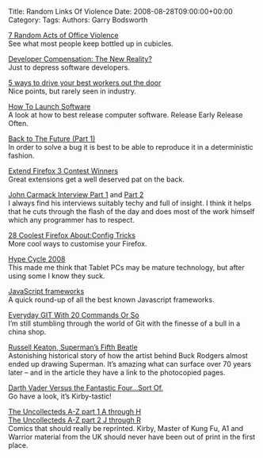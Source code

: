 Title: Random Links Of Violence
Date: 2008-08-28T09:00:00+00:00
Category: 
Tags: 
Authors: Garry Bodsworth

[7 Random Acts of Office Violence][1]  
See what most people keep bottled up in cubicles.

[Developer Compensation: The New Reality?][2]  
Just to depress software developers.

[5 ways to drive your best workers out the door][3]  
Nice points, but rarely seen in industry.

[How To Launch Software][4]  
A look at how to best release computer software. Release Early Release Often.

[Back to The Future (Part 1)][5]  
In order to solve a bug it is best to be able to reproduce it in a deterministic fashion.

[Extend Firefox 3 Contest Winners][6]  
Great extensions get a well deserved pat on the back.

[John Carmack Interview Part 1][7] and [Part 2][8]  
I always find his interviews suitably techy and full of insight. I think it helps that he cuts through the flash of the day and does most of the work himself which any programmer has to respect.

[28 Coolest Firefox About:Config Tricks][9]  
More cool ways to customise your Firefox.

[Hype Cycle 2008][10]  
This made me think that Tablet PCs may be mature technology, but after using some I know they suck.

[JavaScript frameworks][11]  
A quick round-up of all the best known Javascript frameworks.

[Everyday GIT With 20 Commands Or So][12]  
I&#8217;m still stumbling through the world of Git with the finesse of a bull in a china shop.

[Russell Keaton, Superman’s Fifth Beatle][13]  
Astonishing historical story of how the artist behind Buck Rodgers almost ended up drawing Superman. It&#8217;s amazing what can surface over 70 years later &#8211; and in the article they have a link to the photocopied pages.

[Darth Vader Versus the Fantastic Four&#8230;Sort Of.][14]  
Go have a look, it&#8217;s Kirby-tastic!

[The Uncollecteds A-Z part 1 A through H][15]  
[The Uncollecteds A-Z part 2 J through R][16]  
Comics that should really be reprinted. Kirby, Master of Kung Fu, A1 and Warrior material from the UK should never have been out of print in the first place.

 [1]: http://www.geeksaresexy.net/2008/08/21/7-random-acts-of-office-violence/
 [2]: http://venturelaw.blogspot.com/2008/08/developer-compensation-new-reality.html
 [3]: http://www.computerworld.com/action/article.do?command=printArticleBasic&articleId=323248
 [4]: http://www.aaronsw.com/weblog/howtolaunch
 [5]: http://powerof2games.com/node/35
 [6]: http://blog.mozilla.com/extendfirefox/2008/08/21/extend-firefox-3-winners/
 [7]: http://www.maximumpc.com/article/features/exclusive_john_carmack_interview_the_godfather_frags_plan_save_pc_gaming
 [8]: http://www.maximumpc.com/article/features/exclusive_john_carmack_interview_part_2_nvidia_vs_intel_vs_ati
 [9]: http://maketecheasier.com/28-coolest-firefox-aboutconfig-tricks/2008/08/21
 [10]: http://memex.naughtons.org/archives/2008/08/21/5444
 [11]: http://hiddenpixels.com/designer-and-developer-resources/javascript-frameworks/
 [12]: http://www.kernel.org/pub/software/scm/git/docs/everyday.html
 [13]: http://blog.newsarama.com/2008/08/20/russell-keaton-supermans-fifth-beatle/
 [14]: http://againwiththecomics.blogspot.com/2008/08/darth-vader-versus-fantastic-foursort.html
 [15]: http://forbiddenplanet.co.uk/blog/?p=8815
 [16]: http://forbiddenplanet.co.uk/blog/?p=8825